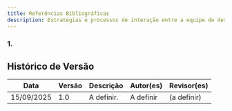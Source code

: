 ```yaml
---
title: Referências Bibliográficas
description: Estratégias e processos de interação entre a equipe de desenvolvimento e o cliente.
---
```


### 1. 

## Histórico de Versão

| Data | Versão | Descrição | Autor(es) | Revisor(es) |
|------|--------|-----------|-----------|-------------|
| 15/09/2025 | 1.0 | A definir. | A definir | (a definir) |